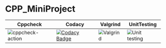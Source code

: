 # CPP_MiniProject




|Cppcheck|Codacy|Valgrind|UnitTesting|
|--------|------|--------|-----------|
|![cppcheck-action](https://github.com/99002488/CPP_MiniProject/workflows/cppcheck-action/badge.svg)|[![Codacy Badge](https://app.codacy.com/project/badge/Grade/b4de6f33fc094b328c5308d14c2b6a28)](https://www.codacy.com/gh/99002488/CPP_MiniProject/dashboard?utm_source=github.com&amp;utm_medium=referral&amp;utm_content=99002488/CPP_MiniProject&amp;utm_campaign=Badge_Grade)|![Valgrind](https://github.com/99002488/CPP_MiniProject/workflows/Valgrind/badge.svg)|![Unit testing](https://github.com/99002488/CPP_MiniProject/workflows/Unit%20testing/badge.svg?branch=master)|
